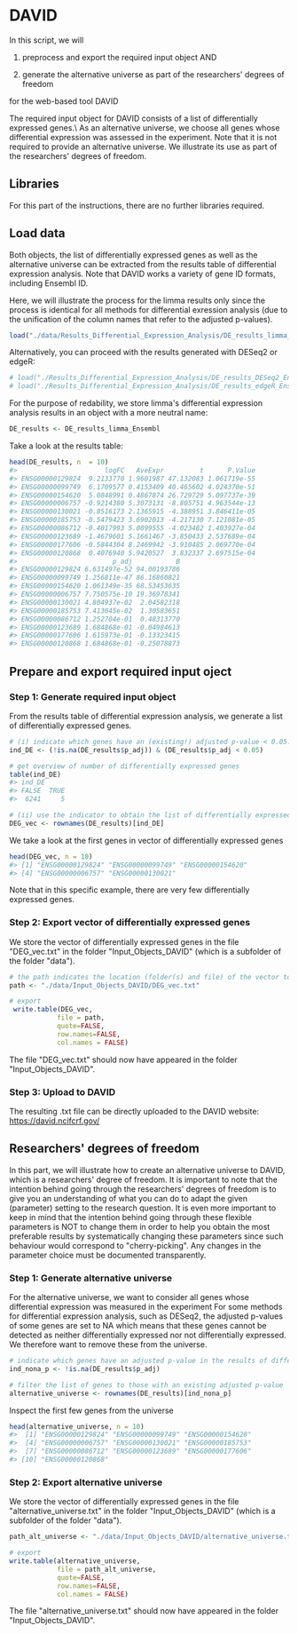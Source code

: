 
# DAVID


In this script, we will

1. preprocess and export the required input object AND

2. generate the alternative universe as part of the researchers' degrees of freedom

for the web-based tool DAVID


The required input object for DAVID consists of a list of differentially expressed genes.\ 
As an alternative universe, we choose all genes whose differential expression was assessed in the experiment. Note that it is not required to provide an alternative universe. We illustrate its use as part of the researchers' degrees of freedom.




## Libraries 

For this part of the instructions, there are no further libraries required. 


## Load data 

Both objects, the list of differentially expressed genes as well as the alternative universe can be extracted from the results table of differential expression analysis. Note that DAVID works a variety of gene ID formats, including Ensembl ID. 

Here, we will illustrate the process for the limma results only since the process is identical for all methods for differential exression analysis (due to the unification of the column names that refer to the adjusted p-values). 


```r
load("./data/Results_Differential_Expression_Analysis/DE_results_limma_Ensembl.Rdata")
```

Alternatively, you can proceed with the results generated with DESeq2 or edgeR:

```r
# load("./Results_Differential_Expression_Analysis/DE_results_DESeq2_Ensembl.Rdata")
# load("./Results_Differential_Expression_Analysis/DE_results_edgeR_Ensembl.Rdata")
```

For the purpose of redability, we store limma's differential expression analysis results in an object with a more neutral name:


```r
DE_results <- DE_results_limma_Ensembl
```

Take a look at the results table:


```r
head(DE_results, n  = 10)
#>                      logFC   AveExpr         t      P.Value
#> ENSG00000129824  9.2133770 1.9601987 47.132083 1.061719e-55
#> ENSG00000099749  6.1709577 0.4153409 40.465602 4.024370e-51
#> ENSG00000154620  5.0848991 0.4867874 26.729729 5.097737e-39
#> ENSG00000006757 -0.9214380 5.3073131 -8.805751 4.963544e-13
#> ENSG00000130021 -0.8516173 2.1365915 -4.388951 3.846411e-05
#> ENSG00000185753 -0.5479423 3.6902013 -4.217130 7.121081e-05
#> ENSG00000086712 -0.4017993 5.0899555 -4.023482 1.403927e-04
#> ENSG00000123689 -1.4679601 5.1661467 -3.850433 2.537689e-04
#> ENSG00000177606 -0.5844304 8.2469942 -3.910485 2.069770e-04
#> ENSG00000120868  0.4076940 5.9420527  3.832337 2.697515e-04
#>                        p_adj           B
#> ENSG00000129824 6.631497e-52 94.00193786
#> ENSG00000099749 1.256811e-47 86.16860821
#> ENSG00000154620 1.061349e-35 68.53453635
#> ENSG00000006757 7.750575e-10 19.36978341
#> ENSG00000130021 4.804937e-02  2.04582318
#> ENSG00000185753 7.413045e-02  1.30583651
#> ENSG00000086712 1.252704e-01  0.48313770
#> ENSG00000123689 1.684868e-01 -0.04984613
#> ENSG00000177606 1.615973e-01 -0.13323415
#> ENSG00000120868 1.684868e-01 -0.25078873
```

## Prepare and export required input oject 

### Step 1: Generate required input object 

From the results table of differential expression analysis, we generate a list of differentially expressed genes. 


```r
# (i) indicate which genes have an (existing!) adjusted p-value < 0.05.
ind_DE <- (!is.na(DE_results$p_adj)) & (DE_results$p_adj < 0.05)

# get overview of number of differentially expressed genes
table(ind_DE)
#> ind_DE
#> FALSE  TRUE 
#>  6241     5

# (ii) use the indicator to obtain the list of differentially expressed genes
DEG_vec <- rownames(DE_results)[ind_DE]
```

We take a look at the first genes in vector of differentially expressed genes 


```r
head(DEG_vec, n = 10)
#> [1] "ENSG00000129824" "ENSG00000099749" "ENSG00000154620"
#> [4] "ENSG00000006757" "ENSG00000130021"
```

Note that in this specific example, there are very few differentially expressed genes. 


### Step 2: Export vector of differentially expressed genes

We store the vector of differentially expressed genes in the file "DEG_vec.txt" in the folder "Input_Objects_DAVID" (which is a subfolder of the folder "data"). 


```r
# the path indicates the location (folder(s) and file) of the vector to be stored in
path <- "./data/Input_Objects_DAVID/DEG_vec.txt"

# export 
 write.table(DEG_vec,
            file = path,
            quote=FALSE,
            row.names=FALSE,
            col.names = FALSE)
```

The file "DEG_vec.txt" should now have appeared in the folder "Input_Objects_DAVID". 


### Step 3: Upload to DAVID

The resulting .txt file can be directly uploaded to the DAVID website: https://david.ncifcrf.gov/ 



## Researchers' degrees of freedom 


In this part, we will illustrate how to create an alternative universe to DAVID, which is a researchers' degree of freedom. It is important to note that the intention behind going through the researchers' degrees of freedom is to give you an understanding of what you can do to adapt the given (parameter) setting to the research question. It is even more important to keep in mind that the intention behind going through these flexible parameters is NOT to change them in order to help you obtain the most preferable results by systematically changing these parameters since such behaviour would correspond to "cherry-picking". Any changes in the parameter choice must be documented transparently.


### Step 1: Generate alternative universe

For the alternative universe, we want to consider all genes whose differential expression was measured in the experiment For some methods for differential expression analysis, such as DESeq2, the adjusted p-values of some genes are set to NA which means that these genes cannot be detected as neither differentially expressed nor not differentially expressed. We therefore want to remove these from the universe.



```r
# indicate which genes have an adjusted p-value in the results of differential expression analysis
ind_nona_p <- !is.na(DE_results$p_adj)

# filter the list of genes to those with an existing adjusted p-value
alternative_universe <- rownames(DE_results)[ind_nona_p]
```

Inspect the first few genes from the universe


```r
head(alternative_universe, n = 10)
#>  [1] "ENSG00000129824" "ENSG00000099749" "ENSG00000154620"
#>  [4] "ENSG00000006757" "ENSG00000130021" "ENSG00000185753"
#>  [7] "ENSG00000086712" "ENSG00000123689" "ENSG00000177606"
#> [10] "ENSG00000120868"
```

### Step 2: Export alternative universe

We store the vector of differentially expressed genes in the file "alternative_universe.txt" in the folder "Input_Objects_DAVID" (which is a subfolder of the folder "data"). 



```r
path_alt_universe <- "./data/Input_Objects_DAVID/alternative_universe.txt"

# export 
write.table(alternative_universe,
            file = path_alt_universe,
            quote=FALSE,
            row.names=FALSE,
            col.names = FALSE)
```

The file "alternative_universe.txt" should now have appeared in the folder "Input_Objects_DAVID". 


